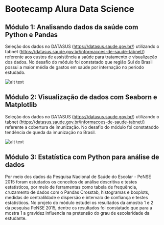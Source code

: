 # Bootecamp Alura Data Science

## Módulo 1: Analisando dados da saúde com Python e Pandas
Seleção dos dados no DATASUS (https://datasus.saude.gov.br/) utilizando o tabnet (https://datasus.saude.gov.br/informacoes-de-saude-tabnet/) referente aos custos de assistência a saúde para tratamento e visualização dos dados. No desafio do módulo foi constatado que região Sul do Brasil possui a maior média de gastos em saúde por internação no período estudado.

![alt text](https://github.com/MarcosRMG/Bootecamp-Alura-Data-Science/blob/main/img/custo_medio_internacao.png)

## Módulo 2: Visualização de dados com Seaborn e Matplotlib
Seleção dos dados no DATASUS (https://datasus.saude.gov.br/) utilizando o tabnet (https://datasus.saude.gov.br/informacoes-de-saude-tabnet/) referente a cobertura de imunização. No desafio do módulo foi constataddo tendência de queda da imunização no Brasil. 

![alt text](https://github.com/MarcosRMG/Bootecamp-Alura-Data-Science/blob/main/img/queda_vacinal.png)

## Módulo 3: Estatística com Python para análise de dados
Por meio dos dados da Pesquisa Nacional de Saúde do Escolar - PeNSE 2015 foram estudados os conceitos de análise descritiva e testes estatísticos, por meio de ferramentas como tabela de frequência, cruzamento de dados com o Pandas Crosstab, histogramas e boxplots, medidas de centralildade e dispersão e intervalo de confiança e testes estatísticos. No projeto do módulo estudei os resultados da amostra 1 e 2 da pesquisa PeNSE 2015, dentre os resultados foi constatado que para a mostra 1 a gravidez influencia na pretensão do grau de escolaridade da estudante. 
